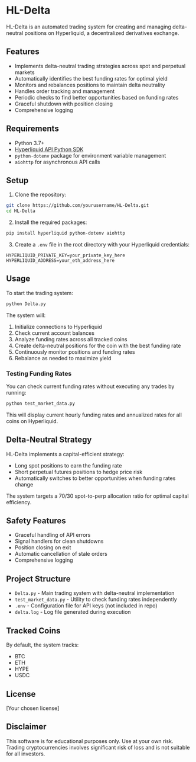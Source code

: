 # HL-Delta

HL-Delta is an automated trading system for creating and managing delta-neutral positions on Hyperliquid, a decentralized derivatives exchange.

## Features

- Implements delta-neutral trading strategies across spot and perpetual markets
- Automatically identifies the best funding rates for optimal yield
- Monitors and rebalances positions to maintain delta neutrality
- Handles order tracking and management
- Periodic checks to find better opportunities based on funding rates
- Graceful shutdown with position closing
- Comprehensive logging

## Requirements

- Python 3.7+
- [Hyperliquid API Python SDK](https://github.com/hyperliquid-dex/hyperliquid-python)
- `python-dotenv` package for environment variable management
- `aiohttp` for asynchronous API calls

## Setup

1. Clone the repository:

```bash
git clone https://github.com/yourusername/HL-Delta.git
cd HL-Delta
```

2. Install the required packages:

```bash
pip install hyperliquid python-dotenv aiohttp
```

3. Create a `.env` file in the root directory with your Hyperliquid credentials:

```
HYPERLIQUID_PRIVATE_KEY=your_private_key_here
HYPERLIQUID_ADDRESS=your_eth_address_here
```

## Usage

To start the trading system:

```bash
python Delta.py
```

The system will:
1. Initialize connections to Hyperliquid
2. Check current account balances
3. Analyze funding rates across all tracked coins
4. Create delta-neutral positions for the coin with the best funding rate
5. Continuously monitor positions and funding rates
6. Rebalance as needed to maximize yield

### Testing Funding Rates

You can check current funding rates without executing any trades by running:

```bash
python test_market_data.py
```

This will display current hourly funding rates and annualized rates for all coins on Hyperliquid.

## Delta-Neutral Strategy

HL-Delta implements a capital-efficient strategy:
- Long spot positions to earn the funding rate
- Short perpetual futures positions to hedge price risk
- Automatically switches to better opportunities when funding rates change

The system targets a 70/30 spot-to-perp allocation ratio for optimal capital efficiency.

## Safety Features

- Graceful handling of API errors
- Signal handlers for clean shutdowns
- Position closing on exit
- Automatic cancellation of stale orders
- Comprehensive logging

## Project Structure

- `Delta.py` - Main trading system with delta-neutral implementation
- `test_market_data.py` - Utility to check funding rates independently
- `.env` - Configuration file for API keys (not included in repo)
- `delta.log` - Log file generated during execution

## Tracked Coins

By default, the system tracks:
- BTC
- ETH
- HYPE
- USDC

## License

[Your chosen license]

## Disclaimer

This software is for educational purposes only. Use at your own risk. Trading cryptocurrencies involves significant risk of loss and is not suitable for all investors. 